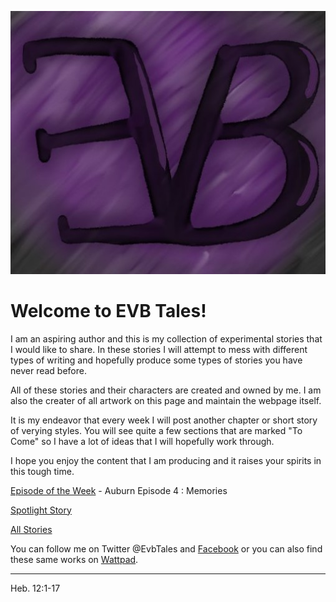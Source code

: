 ![Logo](ProfilePic.jpg)

# Welcome to EVB Tales!

I am an aspiring author and this is my collection of experimental stories that I would like to share. In these stories I will attempt to mess with different types of writing and hopefully produce some types of stories you have never read before.

All of these stories and their characters are created and owned by me. I am also the creater of all artwork on this page and maintain the webpage itself.

It is my endeavor that every week I will post another chapter or short story of verying styles. You will see quite a few sections that are marked "To Come" so I have a lot of ideas that I will hopefully work through. 

I hope you enjoy the content that I am producing and it raises your spirits in this tough time.

[Episode of the Week](AuburnE4.md) - Auburn Episode 4 : Memories

[Spotlight Story](Auburn.md)

[All Stories](Stories.md)

You can follow me on Twitter @EvbTales and [Facebook](https://www.facebook.com/evb.tales/) or you can also find these same works on [Wattpad](https://www.wattpad.com/user/EVBTales).

---

Heb. 12:1-17
